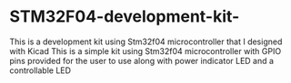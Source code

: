 # STM32F04-development-kit-
This is a development kit using Stm32f04 microcontroller that I designed with Kicad
This is a simple kit using Stm32f04 microcontroller with GPIO pins provided for the user to use along with power indicator LED and a controllable LED
